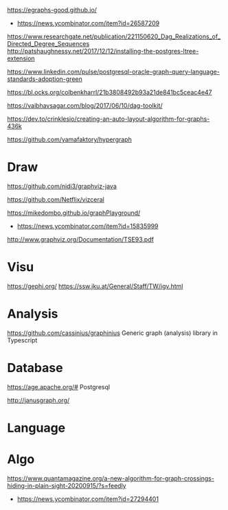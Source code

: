 https://egraphs-good.github.io/
* https://news.ycombinator.com/item?id=26587209

https://www.researchgate.net/publication/221150620_Dag_Realizations_of_Directed_Degree_Sequences
http://patshaughnessy.net/2017/12/12/installing-the-postgres-ltree-extension

https://www.linkedin.com/pulse/postgresql-oracle-graph-query-language-standards-adoption-green

https://bl.ocks.org/colbenkharrl/21b3808492b93a21de841bc5ceac4e47

https://vaibhavsagar.com/blog/2017/06/10/dag-toolkit/

https://dev.to/crinklesio/creating-an-auto-layout-algorithm-for-graphs-436k

https://github.com/yamafaktory/hypergraph

# Draw
https://github.com/nidi3/graphviz-java

https://github.com/Netflix/vizceral

https://mikedombo.github.io/graphPlayground/
* https://news.ycombinator.com/item?id=15835999

http://www.graphviz.org/Documentation/TSE93.pdf

# Visu
https://gephi.org/
https://ssw.jku.at/General/Staff/TW/igv.html

# Analysis
https://github.com/cassinius/graphinius Generic graph (analysis) library in Typescript

# Database
https://age.apache.org/# Postgresql

http://janusgraph.org/




# Language

# Algo
https://www.quantamagazine.org/a-new-algorithm-for-graph-crossings-hiding-in-plain-sight-20200915/?s=feedly
* https://news.ycombinator.com/item?id=27294401